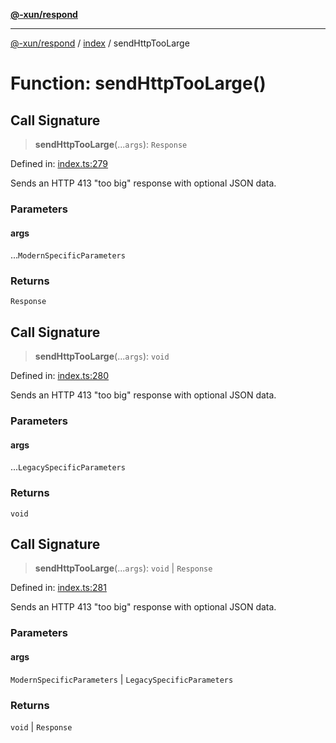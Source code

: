 [**@-xun/respond**](../../README.md)

***

[@-xun/respond](../../README.md) / [index](../README.md) / sendHttpTooLarge

# Function: sendHttpTooLarge()

## Call Signature

> **sendHttpTooLarge**(...`args`): `Response`

Defined in: [index.ts:279](https://github.com/Xunnamius/api-utils/blob/dc547be746591c271280b9971411391f9b2053f2/packages/respond/src/index.ts#L279)

Sends an HTTP 413 "too big" response with optional JSON data.

### Parameters

#### args

...`ModernSpecificParameters`

### Returns

`Response`

## Call Signature

> **sendHttpTooLarge**(...`args`): `void`

Defined in: [index.ts:280](https://github.com/Xunnamius/api-utils/blob/dc547be746591c271280b9971411391f9b2053f2/packages/respond/src/index.ts#L280)

Sends an HTTP 413 "too big" response with optional JSON data.

### Parameters

#### args

...`LegacySpecificParameters`

### Returns

`void`

## Call Signature

> **sendHttpTooLarge**(...`args`): `void` \| `Response`

Defined in: [index.ts:281](https://github.com/Xunnamius/api-utils/blob/dc547be746591c271280b9971411391f9b2053f2/packages/respond/src/index.ts#L281)

Sends an HTTP 413 "too big" response with optional JSON data.

### Parameters

#### args

`ModernSpecificParameters` | `LegacySpecificParameters`

### Returns

`void` \| `Response`
